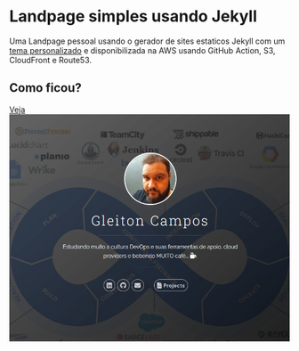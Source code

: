 # Landpage simples usando Jekyll
Uma Landpage pessoal usando o gerador de sites estaticos Jekyll com um [tema personalizado](https://github.com/tzuehlke/jekyll-uno-timeline) e disponibilizada na AWS usando GitHub Action, S3, CloudFront e Route53.

## Como ficou?
[Veja](https://gleitoncampos.cf)
![Screenshot](screenshot-overview.png)
